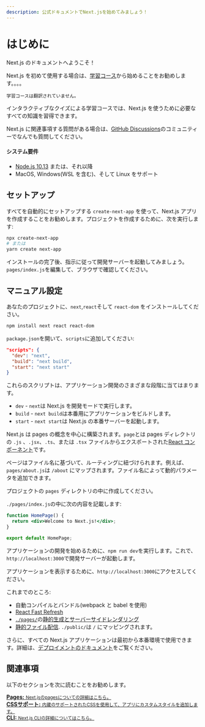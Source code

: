 ```yaml
---
description: 公式ドキュメントでNext.jsを始めてみましょう！
---
```


# はじめに

Next.js のドキュメントへようこそ！

Next.js を初めて使用する場合は、[学習コース](https://nextjs.org/learn/basics/getting-started)から始めることをお勧めします。。。。

`学習コースは翻訳されていません。`

インタラクティブなクイズによる学習コースでは、Next.js を使うために必要なすべての知識を習得できます。

Next.js に関連事項する質問がある場合は、[GitHub Discussions](https://github.com/zeit/next.js/discussions)のコミュニティーでなんでも質問してください。

#### システム要件

- [Node.js 10.13](https://nodejs.org/) または、それ以降
- MacOS, Windows(WSL を含む)、そして Linux をサポート

## セットアップ

すべてを自動的にセットアップする `create-next-app` を使って、Next.js アプリを作成することをお勧めします。プロジェクトを作成するために、次を実行します:

```bash
npx create-next-app
# または
yarn create next-app
```

インストールの完了後、指示に従って開発サーバーを起動してみましょう。`pages/index.js`を編集して、ブラウザで確認してください。

## マニュアル設定

あなたのプロジェクトに、`next`,`react`そして `react-dom` をインストールしてください。

```bash
npm install next react react-dom
```

`package.json`を開いて、`scripts`に追加してください:

```json
"scripts": {
  "dev": "next",
  "build": "next build",
  "start": "next start"
}
```

これらのスクリプトは、アプリケーション開発のさまざまな段階に当てはまります。

- `dev` - `next`は Next.js を開発モードで実行します。
- `build` - `next build`は本番用にアプリケーションをビルドします。
- `start` - `next start`は Next.js の本番サーバーを起動します。

Next.js は pages の概念を中心に構築されます。`page`とは pages ディレクトリの `.js` 、`.jsx`、`.ts`、または `.tsx` ファイルからエクスポートされた[React コンポーネント](https://ja.reactjs.org/docs/components-and-props.html)です。

ページはファイル名に基づいて、ルーティングに紐づけられます。例えば、`pages/about.js`は `/about` にマップされます。ファイル名によって動的パラメータを追加できます。

プロジェクトの `pages` ディレクトリの中に作成してください。

`./pages/index.js`の中に次の内容を記載します:

```jsx
function HomePage() {
  return <div>Welcome to Next.js!</div>;
}

export default HomePage;
```

アプリケーションの開発を始めるために、`npm run dev`を実行します。これで、`http://localhost:3000`で開発サーバーが起動します。

アプリケーションを表示するために、`http://localhost:3000`にアクセスしてください。

これまでのところ:

- 自動コンパイルとバンドル(webpack と babel を使用)
- [React Fast Refresh](https://nextjs.org/blog/next-9-4#fast-refresh)
- [`./pages/`](/docs/basic-features/pages.md)の[静的生成とサーバーサイドレンダリング](/docs/basic-features/data-fetching.md)
- [静的ファイル配信](/docs/basic-features/static-file-serving.md). `./public/`は `/` にマッピングされます。

さらに、すべての Next.js アプリケーションは最初から本番環境で使用できます。詳細は、[デプロイメントのドキュメント](/docs/deployment.md)をご覧ください。

## 関連事項

以下のセクションを次に読むことをお勧めします。

<div class="card">
  <a href="/docs/basic-features/pages.md">
    <b>Pages:</b>
    <small>Next.jsのpagesについての詳細はこちら。</small>
  </a>
</div>

<div class="card">
  <a href="/docs/basic-features/built-in-css-support.md">
    <b>CSSサポート:</b>
    <small>内蔵のサポートされたCSSを使用して、アプリにカスタムスタイルを追加します。</small>
  </a>
</div>

<div class="card">
  <a href="/docs/api-reference/cli.md">
    <b>CLI:</b>
    <small>Next.js CLIの詳細についてはこちら。</small>
  </a>
</div>
